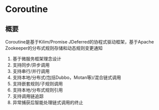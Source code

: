 # Coroutine
## 概要

Coroutine是基于Kilim/Promise JDeferred的协程式驱动框架，基于Apache Zookeeper的分布式规则存储和动态规则变更通知
1. 基于微服务框架理念设计
2. 支持同步/异步调用
3. 支持串行/并行调用
4. 支持本地/分布式(包括Dubbo，Motan等)/混合链式调用
5. 支持嵌套规则/子规则调用
6. 支持本地/分布式规则引用
7. 支持调用链追踪
8. 异常捕获后智能处理链式调用的终止